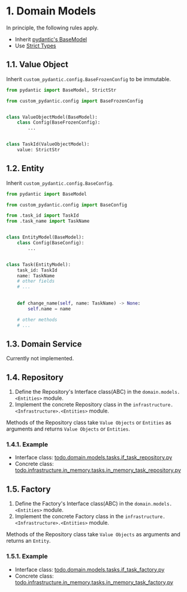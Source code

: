 # 1. Domain Models

In principle, the following rules apply.  

- Inherit [pydantic's BaseModel]
- Use [Strict Types]

## 1.1. Value Object

Inherit `custom_pydantic.config.BaseFrozenConfig` to be immutable.  

```python
from pydantic import BaseModel, StrictStr

from custom_pydantic.config import BaseFrozenConfig


class ValueObjectModel(BaseModel):
    class Config(BaseFrozenConfig):
        ...


class TaskId(ValueObjectModel):
    value: StrictStr
```

## 1.2. Entity

Inherit `custom_pydantic.config.BaseConfig`.  

```python
from pydantic import BaseModel

from custom_pydantic.config import BaseConfig

from .task_id import TaskId
from .task_name import TaskName


class EntityModel(BaseModel):
    class Config(BaseConfig):
        ...


class Task(EntityModel):
    task_id: TaskId
    name: TaskName
    # other fields
    # ...

    
    def change_name(self, name: TaskName) -> None:
        self.name = name

    # other methods
    # ...
```

## 1.3. Domain Service

Currently not implemented.  

## 1.4. Repository

1. Define the Repository's Interface class(ABC) in the `domain.models.<Entities>` module.  
2. Implement the concrete Repository class in the `infrastructure.<Infrastructure>.<Entities>` module.  

Methods of the Repository class take `Value Objects` or `Entities` as arguments and returns `Value Objects` or `Entities`.  

### 1.4.1. Example

- Interface class: [todo.domain.models.tasks.if_task_repository.py]
- Concrete class: [todo.infrastructure.in_memory.tasks.in_memory_task_repository.py]

## 1.5. Factory

1. Define the Factory's Interface class(ABC) in the `domain.models.<Entities>` module.  
2. Implement the concrete Factory class in the `infrastructure.<Infrastructure>.<Entities>` module.  

Methods of the Repository class take `Value Objects` as arguments and returns an `Entity`.  

### 1.5.1. Example

- Interface class: [todo.domain.models.tasks.if_task_factory.py]
- Concrete class: [todo.infrastructure.in_memory.tasks.in_memory_task_factory.py]

[pydantic's BaseModel]: https://pydantic-docs.helpmanual.io/usage/models/#basic-model-usage
[Strict Types]: https://pydantic-docs.helpmanual.io/usage/types/#strict-types

[todo.domain.models.tasks.if_task_repository.py]: ../src/todo/domain/models/tasks/if_task_repository.py
[todo.infrastructure.in_memory.tasks.in_memory_task_repository.py]: ../src/todo/infrastructure/in_memory/tasks/in_memory_task_repository.py

[todo.domain.models.tasks.if_task_factory.py]: ../src/todo/domain/models/tasks/if_task_factory.py
[todo.infrastructure.in_memory.tasks.in_memory_task_factory.py]: ../src/todo/infrastructure/in_memory/tasks/in_memory_task_factory.py
